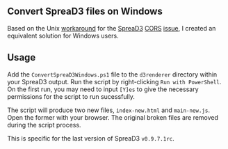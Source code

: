 ## Convert SpreaD3 files on Windows

Based on the Unix [workaround](https://github.com/VirologyCharite/convert-spread3) for the [SpreaD3](https://rega.kuleuven.be/cev/ecv/software/SpreaD3) [CORS](https://en.wikipedia.org/wiki/Cross-origin_resource_sharing) [issue](https://github.com/phylogeography/SpreaD3/issues/32), I created an equivalent solution for Windows users.

## Usage

Add the `ConvertSpreaD3Windows.ps1` file to the `d3renderer` directory within your SpreaD3 output. Run the script by right-clicking `Run with PowerShell`.
On the first run, you may need to input `[Y]es` to give the necessary permissions for the script to run sucessfully.

The script will produce two new files, `index-new.html` and `main-new.js`. Open the former with your browser. The original broken files are removed during the script process.

This is specific for the last version of SpreaD3 `v0.9.7.1rc`.
